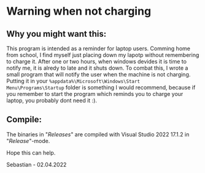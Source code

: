 # Warning when not charging

## Why you might want this:
This program is intended as a reminder for laptop users. Comming home from school, I find myself just placing down my lapotp without remembering to charge it. After one or two hours, when windows devides it is time to notify me, it is alredy to late and it shuts down. To combat this, I wrote a small program that will notify the user when the machine is not charging.  
Putting it in your `%appdata%\Microsoft\Windows\Start Menu\Programs\Startup` folder is something I would recommend, because if you remember to start the program which reminds you to charge your laptop, you probably dont need it :).

## Compile:
The binaries in "*Releases*" are compiled with Visual Studio 2022 17.1.2 in "*Release*"-mode.

Hope this can help.

Sebastian - 02.04.2022

